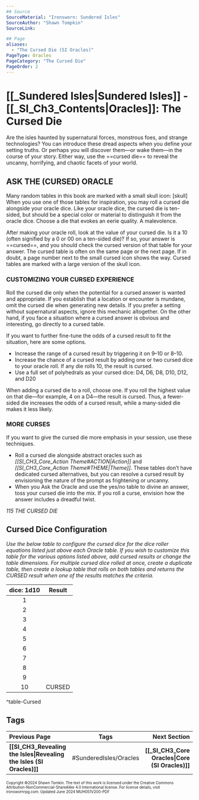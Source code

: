 ```yaml
---
## Source
SourceMaterial: "Ironsworn: Sundered Isles"
SourceAuthor: "Shawn Tompkin"
SourceLink: 

## Page
aliases: 
  - "The Cursed Die (SI Oracles)"
PageType: Oracles
PageCategory: "The Cursed Die"
PageOrder: 2
---
```

# [[_Sundered Isles|Sundered Isles]] - [[_SI_Ch3_Contents|Oracles]]: The Cursed Die
Are the isles haunted by supernatural forces, monstrous foes, and strange technologies? You can introduce these dread aspects when you define your setting truths. Or perhaps you will discover them—or wake them—in the course of your story. Either way, use the ==cursed die== to reveal the uncanny, horrifying, and chaotic facets of your world.

## ASK THE (CURSED) ORACLE
Many random tables in this book are marked with a small skull icon: [skull] When you use one of those tables for inspiration, you may roll a cursed die alongside your oracle dice. Like your oracle dice, the cursed die is ten-sided, but should be a special color or material to distinguish it from the oracle dice. Choose a die that evokes an eerie quality. A malevolence.

After making your oracle roll, look at the value of your cursed die. Is it a 10 (often signified by a 0 or 00 on a ten-sided die)? If so, your answer is ==cursed==, and you should check the cursed version of that table for your answer. The cursed table is often on the same page or the next page. If in doubt, a page number next to the small cursed icon shows the way. Cursed tables are marked with a large version of the skull icon.

### CUSTOMIZING YOUR CURSED EXPERIENCE
Roll the cursed die only when the potential for a cursed answer is wanted and appropriate. If you establish that a location or encounter is mundane, omit the cursed die when generating new details. If you prefer a setting without supernatural aspects, ignore this mechanic altogether. On the other hand, if you face a situation where a cursed answer is obvious and interesting, go directly to a cursed table.

If you want to further fine-tune the odds of a cursed result to fit the situation, here are some options.
- Increase the range of a cursed result by triggering it on 9–10 or 8–10.
- Increase the chance of a cursed result by adding one or two cursed dice to your oracle roll. If any die rolls 10, the result is cursed.
- Use a full set of polyhedrals as your cursed dice: D4, D6, D8, D10, D12, and D20

When adding a cursed die to a roll, choose one. If you roll the highest value on that die—for example, 4 on a D4—the result is cursed. Thus, a fewer-sided die increases the odds of a cursed result, while a many-sided die makes it less likely.

### MORE CURSES
If you want to give the cursed die more emphasis in your session, use these techniques.
- Roll a cursed die alongside abstract oracles such as _[[SI_CH3_Core_Action Theme#ACTION|Action]]_ and _[[SI_CH3_Core_Action Theme#THEME|Theme]]_. These tables don’t have dedicated cursed alternatives, but you can resolve a cursed result by envisioning the nature of the prompt as frightening or uncanny.
- When you Ask the Oracle and use the yes/no table to divine an answer, toss your cursed die into the mix. If you roll a curse, envision how the answer includes a dreadful twist.

*115 THE CURSED DIE*

## Cursed Dice Configuration
_Use the below table to configure the cursed dice for the dice roller equations listed just above each Oracle table. If you wish to customize this table for the various options listed above, add cursed results or change the table dimensions. For multiple cursed dice rolled at once, create a duplicate table, then create a lookup table that rolls on both tables and returns the CURSED result when one of the results matches the criteria._

| dice: 1d10 | Result |
|:---:| --- |
| 1 |  |
| 2 |  |
| 3 |  |
| 4 |  |
| 5 |  |
| 6 |  |
| 7 |  |
| 8 |  |
| 9 |  |
| 10 | CURSED |
^table-Cursed

## Tags

| Previous Page | Tags | Next Section |
| :--- | :---: | ---: |
| **[[SI_CH3_Revealing the Isles\|Revealing the Isles (SI Oracles)]]** | #SunderedIsles/Oracles | **[[_SI_CH3_Core Oracles\|Core (SI Oracles)]]** |

<font size=-2>Copyright ©2024 Shawn Tomkin. The text of this work is licensed under the Creative Commons Attribution-NonCommercial-ShareAlike 4.0 International license. For license details, visit ironswornrpg.com. Updated June 2024 MUH051V200-PDF</font>